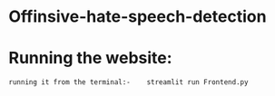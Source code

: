 # Offinsive-hate-speech-detection

# Running the website:
    running it from the terminal:-    streamlit run Frontend.py